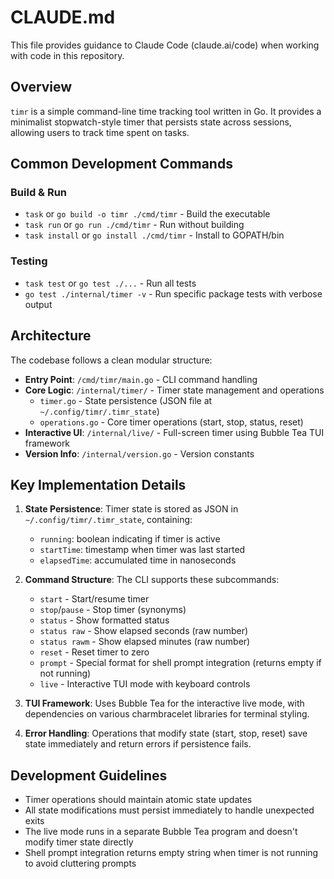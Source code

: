 # CLAUDE.md

This file provides guidance to Claude Code (claude.ai/code) when working with code in this repository.

## Overview

`timr` is a simple command-line time tracking tool written in Go. It provides a minimalist stopwatch-style timer that persists state across sessions, allowing users to track time spent on tasks.

## Common Development Commands

### Build & Run
- `task` or `go build -o timr ./cmd/timr` - Build the executable
- `task run` or `go run ./cmd/timr` - Run without building
- `task install` or `go install ./cmd/timr` - Install to GOPATH/bin

### Testing
- `task test` or `go test ./...` - Run all tests
- `go test ./internal/timer -v` - Run specific package tests with verbose output

## Architecture

The codebase follows a clean modular structure:

- **Entry Point**: `/cmd/timr/main.go` - CLI command handling
- **Core Logic**: `/internal/timer/` - Timer state management and operations
  - `timer.go` - State persistence (JSON file at `~/.config/timr/.timr_state`)
  - `operations.go` - Core timer operations (start, stop, status, reset)
- **Interactive UI**: `/internal/live/` - Full-screen timer using Bubble Tea TUI framework
- **Version Info**: `/internal/version.go` - Version constants

## Key Implementation Details

1. **State Persistence**: Timer state is stored as JSON in `~/.config/timr/.timr_state`, containing:
   - `running`: boolean indicating if timer is active
   - `startTime`: timestamp when timer was last started
   - `elapsedTime`: accumulated time in nanoseconds

2. **Command Structure**: The CLI supports these subcommands:
   - `start` - Start/resume timer
   - `stop`/`pause` - Stop timer (synonyms)
   - `status` - Show formatted status
   - `status raw` - Show elapsed seconds (raw number)
   - `status rawm` - Show elapsed minutes (raw number)
   - `reset` - Reset timer to zero
   - `prompt` - Special format for shell prompt integration (returns empty if not running)
   - `live` - Interactive TUI mode with keyboard controls

3. **TUI Framework**: Uses Bubble Tea for the interactive live mode, with dependencies on various charmbracelet libraries for terminal styling.

4. **Error Handling**: Operations that modify state (start, stop, reset) save state immediately and return errors if persistence fails.

## Development Guidelines

- Timer operations should maintain atomic state updates
- All state modifications must persist immediately to handle unexpected exits
- The live mode runs in a separate Bubble Tea program and doesn't modify timer state directly
- Shell prompt integration returns empty string when timer is not running to avoid cluttering prompts